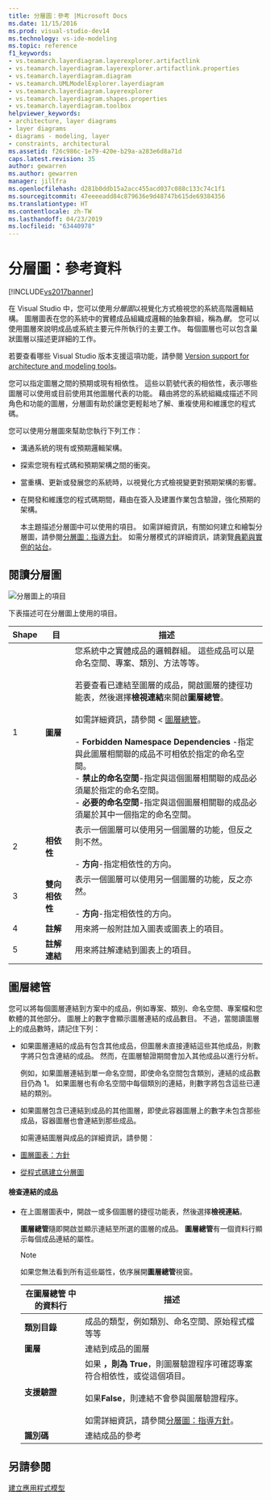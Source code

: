 ```yaml
---
title: 分層圖：參考 |Microsoft Docs
ms.date: 11/15/2016
ms.prod: visual-studio-dev14
ms.technology: vs-ide-modeling
ms.topic: reference
f1_keywords:
- vs.teamarch.layerdiagram.layerexplorer.artifactlink
- vs.teamarch.layerdiagram.layerexplorer.artifactlink.properties
- vs.teamarch.layerdiagram.diagram
- vs.teamarch.UMLModelExplorer.layerdiagram
- vs.teamarch.layerdiagram.layerexplorer
- vs.teamarch.layerdiagram.shapes.properties
- vs.teamarch.layerdiagram.toolbox
helpviewer_keywords:
- architecture, layer diagrams
- layer diagrams
- diagrams - modeling, layer
- constraints, architectural
ms.assetid: f26c986c-1e79-420e-b29a-a283e6d8a71d
caps.latest.revision: 35
author: gewarren
ms.author: gewarren
manager: jillfra
ms.openlocfilehash: d281b0ddb15a2acc455acd037c088c133c74c1f1
ms.sourcegitcommit: 47eeeeadd84c879636e9d48747b615de69384356
ms.translationtype: HT
ms.contentlocale: zh-TW
ms.lasthandoff: 04/23/2019
ms.locfileid: "63440978"
---
```

# <a name="layer-diagrams-reference"></a>分層圖：參考資料
[!INCLUDE[vs2017banner](../includes/vs2017banner.md)]

在 Visual Studio 中，您可以使用*分層圖*以視覺化方式檢視您的系統高階邏輯結構。 圖層圖表在您的系統中的實體成品組織成邏輯的抽象群組，稱為*層*。 您可以使用圖層來說明成品或系統主要元件所執行的主要工作。 每個圖層也可以包含巢狀圖層以描述更詳細的工作。  
  
 若要查看哪些 Visual Studio 版本支援這項功能，請參閱 [Version support for architecture and modeling tools](../modeling/what-s-new-for-design-in-visual-studio.md#VersionSupport)。  
  
 您可以指定圖層之間的預期或現有相依性。 這些以箭號代表的相依性，表示哪些圖層可以使用或目前使用其他圖層代表的功能。 藉由將您的系統組織成描述不同角色和功能的圖層，分層圖有助於讓您更輕鬆地了解、重複使用和維護您的程式碼。  
  
 您可以使用分層圖來幫助您執行下列工作：  
  
- 溝通系統的現有或預期邏輯架構。  
  
- 探索您現有程式碼和預期架構之間的衝突。  
  
- 當重構、更新或發展您的系統時，以視覺化方式檢視變更對預期架構的影響。  
  
- 在開發和維護您的程式碼期間，藉由在簽入及建置作業包含驗證，強化預期的架構。  
  
  本主題描述分層圖中可以使用的項目。 如需詳細資訊，有關如何建立和繪製分層圖，請參閱[分層圖：指導方針](../modeling/layer-diagrams-guidelines.md)。 如需分層模式的詳細資訊，請瀏覽[典範與實例的站台](http://go.microsoft.com/fwlink/?LinkId=145794)。  
  
## <a name="reading-layer-diagrams"></a>閱讀分層圖  
 ![分層圖上的項目](../modeling/media/uml-layerrefreading.png "UML_LayerRefReading")  
  
 下表描述可在分層圖上使用的項目。  
  
|**Shape**|**目**|**描述**|  
|---------------|-----------------|---------------------|  
|1|**圖層**|您系統中之實體成品的邏輯群組。 這些成品可以是命名空間、專案、類別、方法等等。<br /><br /> 若要查看已連結至圖層的成品，開啟圖層的捷徑功能表，然後選擇**檢視連結**來開啟**圖層總管**。<br /><br /> 如需詳細資訊，請參閱 <<c0> [ 圖層總管](#Explorer)。<br /><br /> -   **Forbidden Namespace Dependencies** -指定與此圖層相關聯的成品不可相依於指定的命名空間。<br />-   **禁止的命名空間**-指定與這個圖層相關聯的成品必須屬於指定的命名空間。<br />-   **必要的命名空間**-指定與這個圖層相關聯的成品必須屬於其中一個指定的命名空間。|  
|2|**相依性**|表示一個圖層可以使用另一個圖層的功能，但反之則不然。<br /><br /> -   **方向**-指定相依性的方向。|  
|3|**雙向相依性**|表示一個圖層可以使用另一個圖層的功能，反之亦然。<br /><br /> -   **方向**-指定相依性的方向。|  
|4|**註解**|用來將一般附註加入圖表或圖表上的項目。|  
|5|**註解連結**|用來將註解連結到圖表上的項目。|  
  
## <a name="Explorer"></a> 圖層總管  
 您可以將每個圖層連結到方案中的成品，例如專案、類別、命名空間、專案檔和您軟體的其他部分。 圖層上的數字會顯示圖層連結的成品數目。 不過，當閱讀圖層上的成品數時，請記住下列：  
  
- 如果圖層連結的成品有包含其他成品，但圖層未直接連結這些其他成品，則數字將只包含連結的成品。 然而，在圖層驗證期間會加入其他成品以進行分析。  
  
   例如，如果圖層連結到單一命名空間，即使命名空間包含類別，連結的成品數目仍為 1。 如果圖層也有命名空間中每個類別的連結，則數字將包含這些已連結的類別。  
  
- 如果圖層包含已連結到成品的其他圖層，即使此容器圖層上的數字未包含那些成品，容器圖層也會連結到那些成品。  
  
  如需連結圖層與成品的詳細資訊，請參閱：  
  
- [圖層圖表：方針](../modeling/layer-diagrams-guidelines.md)  
  
- [從程式碼建立分層圖](../modeling/create-layer-diagrams-from-your-code.md)  
  
#### <a name="to-examine-the-linked-artifacts"></a>檢查連結的成品  
  
- 在上圖層圖表中，開啟一或多個圖層的捷徑功能表，然後選擇**檢視連結**。  
  
     **圖層總管**隨即開啟並顯示連結至所選的圖層的成品。 **圖層總管**有一個資料行顯示每個成品連結的屬性。  
  
    > [!NOTE]
    > 如果您無法看到所有這些屬性，依序展開**圖層總管**視窗。  
  
    |**在圖層總管 中的資料行**|**描述**|  
    |----------------------------------|---------------------|  
    |**類別目錄**|成品的類型，例如類別、命名空間、原始程式檔等等|  
    |**圖層**|連結到成品的圖層|  
    |**支援驗證**|如果 **，則為 True**，則圖層驗證程序可確認專案符合相依性，或從這個項目。<br /><br /> 如果**False**，則連結不會參與圖層驗證程序。<br /><br /> 如需詳細資訊，請參閱[分層圖：指導方針](../modeling/layer-diagrams-guidelines.md)。|  
    |**識別碼**|連結成品的參考|  
  
## <a name="see-also"></a>另請參閱  
 [建立應用程式模型](../modeling/create-models-for-your-app.md)
